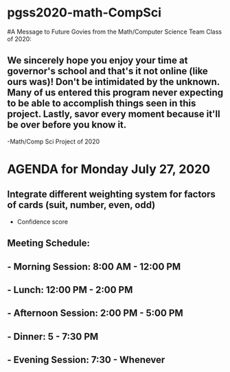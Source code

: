 # pgss2020-math-CompSci

#A Message to Future Govies from the Math/Computer Science Team Class of 2020:
## We sincerely hope you enjoy your time at governor's school and that's it not online (like ours was)! Don't be intimidated by the unknown. Many of us entered this program  never expecting to be able to accomplish things seen in this project. Lastly, savor every moment because it'll be over before you know it.

-Math/Comp Sci Project of 2020

# AGENDA for Monday July 27, 2020
## Integrate different weighting system for factors of cards (suit, number, even, odd)
- Confidence score
## Meeting Schedule:
## - Morning Session: 8:00 AM - 12:00 PM
## - Lunch: 12:00 PM - 2:00 PM
## - Afternoon Session: 2:00 PM - 5:00 PM
## - Dinner: 5 - 7:30 PM
## - Evening Session: 7:30 - Whenever
